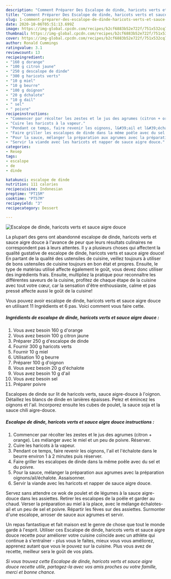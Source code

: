 ```yaml
---
description: "Comment Préparer Des Escalope de dinde, haricots verts et sauce aigre douce"
title: "Comment Préparer Des Escalope de dinde, haricots verts et sauce aigre douce"
slug: 1-comment-preparer-des-escalope-de-dinde-haricots-verts-et-sauce-aigre-douce
date: 2020-10-06T05:51:13.699Z
image: https://img-global.cpcdn.com/recipes/b2cf6883b52e722f/751x532cq70/escalope-de-dinde-haricots-verts-et-sauce-aigre-douce-photo-principale-de-la-recette.jpg
thumbnail: https://img-global.cpcdn.com/recipes/b2cf6883b52e722f/751x532cq70/escalope-de-dinde-haricots-verts-et-sauce-aigre-douce-photo-principale-de-la-recette.jpg
cover: https://img-global.cpcdn.com/recipes/b2cf6883b52e722f/751x532cq70/escalope-de-dinde-haricots-verts-et-sauce-aigre-douce-photo-principale-de-la-recette.jpg
author: Ronald Cummings
ratingvalue: 3.1
reviewcount: 13
recipeingredient:
- "160 g dorange"
- "100 g citron jaune"
- "250 g descalope de dinde"
- "300 g haricots verts"
- "10 g miel"
- "10 g beurre"
- "100 g doignon"
- "20 g dchalote"
- "10 g dail"
- " sel"
- " poivre"
recipeinstructions:
- "Commencer par récolter les zestes et le jus des agrumes (citron + orange). Les mélanger avec le miel et un peu de poivre. Réserver."
- "Cuire les haricots à la vapeur."
- "Pendant ce temps, faire revenir les oignons, l&#39;ail et l&#39;échalote dans le beurre environ 1 à 2 minutes puis réserver."
- "Faire griller les escalopes de dinde dans la même poêle avec du sel et du poivre."
- "Pour la sauce, mélanger la préparation aux agrumes avec la préparation oignons/ail/échalote. Assaisonner."
- "Servir la viande avec les haricots et napper de sauce aigre douce."
categories:
- Resep
tags:
- escalope
- de
- dinde

katakunci: escalope de dinde 
nutrition: 111 calories
recipecuisine: Indonesian
preptime: "PT15M"
cooktime: "PT57M"
recipeyield: "3"
recipecategory: Dessert

---
```



![Escalope de dinde, haricots verts et sauce aigre douce](https://img-global.cpcdn.com/recipes/b2cf6883b52e722f/751x532cq70/escalope-de-dinde-haricots-verts-et-sauce-aigre-douce-photo-principale-de-la-recette.jpg)

La plupart des gens ont abandonné escalope de dinde, haricots verts et sauce aigre douce à l'avance de peur que leurs résultats culinaires ne correspondent pas à leurs attentes. Il y a plusieurs choses qui affectent la qualité gustative de escalope de dinde, haricots verts et sauce aigre douce! En partant de la qualité des ustensiles de cuisine, veillez toujours à utiliser de bons ustensiles de cuisine toujours en bon état et propres. Ensuite, le type de matériau utilisé affecte également le goût, vous devez donc utiliser des ingrédients frais. Ensuite, multipliez la pratique pour reconnaître les différentes saveurs de la cuisine, profitez de chaque étape de la cuisine avec tout votre cœur, car la sensation d'être enthousiaste, calme et pas pressé affecte aussi le goût de la cuisine!

<!--inarticleads1-->

Vous pouvez avoir escalope de dinde, haricots verts et sauce aigre douce en utilisant 11 Ingrédients et 6 pas. Voici comment vous faire cette.

##### Ingrédients de escalope de dinde, haricots verts et sauce aigre douce :

1. Vous avez besoin 160 g d&#39;orange
1. Vous avez besoin 100 g citron jaune
1. Préparer 250 g d&#39;escalope de dinde
1. Fournir 300 g haricots verts
1. Fournir 10 g miel
1. Utilisation 10 g beurre
1. Préparer 100 g d&#39;oignon
1. Vous avez besoin 20 g d&#39;échalote
1. Vous avez besoin 10 g d&#39;ail
1. Vous avez besoin  sel
1. Préparer  poivre


Escalopes de dinde sur lit de haricots verts, sauce aigre-douce à l&#39;oignon. Détaillez les blancs de dinde en lanières épaisses. Pelez et émincez les oignons et l&#39;ail. Incorporez ensuite les cubes de poulet, la sauce soja et la sauce chili aigre-douce. 

<!--inarticleads2-->

##### Escalope de dinde, haricots verts et sauce aigre douce instructions :

1. Commencer par récolter les zestes et le jus des agrumes (citron + orange). Les mélanger avec le miel et un peu de poivre. Réserver.
1. Cuire les haricots à la vapeur.
1. Pendant ce temps, faire revenir les oignons, l&#39;ail et l&#39;échalote dans le beurre environ 1 à 2 minutes puis réserver.
1. Faire griller les escalopes de dinde dans la même poêle avec du sel et du poivre.
1. Pour la sauce, mélanger la préparation aux agrumes avec la préparation oignons/ail/échalote. Assaisonner.
1. Servir la viande avec les haricots et napper de sauce aigre douce.


Servez sans attendre ce wok de poulet et de légumes à la sauce aigre-douce dans les assiettes. Retirer les escalopes de la poêle et garder au chaud. Verser la préparation au miel à la place, avec le mélange échalotes-ail et un peu de sel et poivre. Répartir les fèves sur des assiettes. Surmonter d&#39;une escalope, arroser de sauce aux agrumes et servir. 

<!--inarticleads1-->

<p>
Un repas fantastique et fait maison est le genre de chose que tout le monde garde à l'esprit. Utiliser ces Escalope de dinde, haricots verts et sauce aigre douce recette pour améliorer votre cuisine coïncide avec un athlète qui continue à s'entraîner - plus vous le faites, mieux vous vous améliorez, apprenez autant que vous le pouvez sur la cuisine. Plus vous avez de recette, meilleur sera le goût de vos plats.
</p>

<p>
<i>Si vous trouvez cette Escalope de dinde, haricots verts et sauce aigre douce recette utile, partagez-la avec vos amis proches ou votre famille, merci et bonne chance.</i>
</p>
